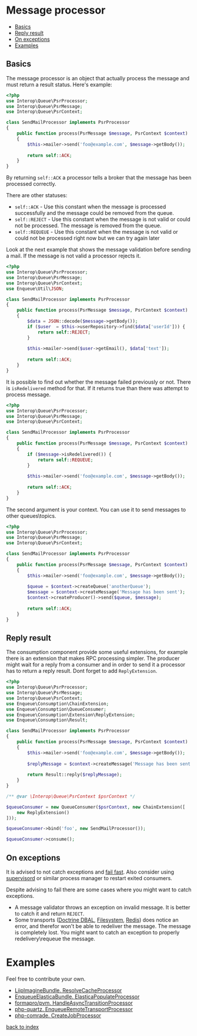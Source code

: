 # Message processor

* [Basics](#basics)
* [Reply result](#reply-result)
* [On exceptions](#on-exceptions)
* [Examples](#examples)


## Basics

The message processor is an object that actually process the message and must return a result status.
Here's example:

```php
<?php
use Interop\Queue\PsrProcessor;
use Interop\Queue\PsrMessage;
use Interop\Queue\PsrContext;

class SendMailProcessor implements PsrProcessor
{
    public function process(PsrMessage $message, PsrContext $context) 
    {
        $this->mailer->send('foo@example.com', $message->getBody());
        
        return self::ACK;
    }
}
```

By returning `self::ACK` a processor tells a broker that the message has been processed correctly. 

There are other statuses:

* `self::ACK` - Use this constant when the message is processed successfully and the message could be removed from the queue.
* `self::REJECT` - Use this constant when the message is not valid or could not be processed. The message is removed from the queue.
* `self::REQUEUE` - Use this constant when the message is not valid or could not be processed right now but we can try again later 

Look at the next example that shows the message validation before sending a mail. If the message is not valid a processor rejects it.  

```php
<?php
use Interop\Queue\PsrProcessor;
use Interop\Queue\PsrMessage;
use Interop\Queue\PsrContext;
use Enqueue\Util\JSON;

class SendMailProcessor implements PsrProcessor
{
    public function process(PsrMessage $message, PsrContext $context) 
    {
        $data = JSON::decode($message->getBody());
        if ($user  = $this->userRepository->find($data['userId'])) {
            return self::REJECT;
        }
        
        $this->mailer->send($user->getEmail(), $data['text']);
        
        return self::ACK;
    }
}
```

It is possible to find out whether the message failed previously or not. 
There is `isRedelivered` method for that. 
If it returns true than there was attempt to process message. 
   
```php
<?php
use Interop\Queue\PsrProcessor;
use Interop\Queue\PsrMessage;
use Interop\Queue\PsrContext;

class SendMailProcessor implements PsrProcessor
{
    public function process(PsrMessage $message, PsrContext $context) 
    {
        if ($message->isRedelivered()) {
            return self::REQUEUE;
        }
        
        $this->mailer->send('foo@example.com', $message->getBody());
        
        return self::ACK;
    }
}
```

The second argument is your context. You can use it to send messages to other queues\topics.
 
```php
<?php
use Interop\Queue\PsrProcessor;
use Interop\Queue\PsrMessage;
use Interop\Queue\PsrContext;

class SendMailProcessor implements PsrProcessor
{
    public function process(PsrMessage $message, PsrContext $context) 
    {
        $this->mailer->send('foo@example.com', $message->getBody());
        
        $queue = $context->createQueue('anotherQueue');
        $message = $context->createMessage('Message has been sent');
        $context->createProducer()->send($queue, $message);
        
        return self::ACK;
    }
}
```

## Reply result 

The consumption component provide some useful extensions, for example there is an extension that makes RPC processing simpler.
The producer might wait for a reply from a consumer and in order to send it a processor has to return a reply result.
Dont forget to add `ReplyExtension`.
 
```php
<?php
use Interop\Queue\PsrProcessor;
use Interop\Queue\PsrMessage;
use Interop\Queue\PsrContext;
use Enqueue\Consumption\ChainExtension;
use Enqueue\Consumption\QueueConsumer;
use Enqueue\Consumption\Extension\ReplyExtension;
use Enqueue\Consumption\Result;

class SendMailProcessor implements PsrProcessor
{
    public function process(PsrMessage $message, PsrContext $context) 
    {
        $this->mailer->send('foo@example.com', $message->getBody());
        
        $replyMessage = $context->createMessage('Message has been sent');
        
        return Result::reply($replyMessage);
    }
}

/** @var \Interop\Queue\PsrContext $psrContext */

$queueConsumer = new QueueConsumer($psrContext, new ChainExtension([
    new ReplyExtension()
]));

$queueConsumer->bind('foo', new SendMailProcessor());

$queueConsumer->consume();
```


## On exceptions

It is advised to not catch exceptions and [fail fast](https://en.wikipedia.org/wiki/Fail-fast). 
Also consider using [supervisord](supervisord.org) or similar process manager to restart exited consumers. 

Despite advising to fail there are some cases where you might want to catch exceptions.

* A message validator throws an exception on invalid message. It is better to catch it and return `REJECT`.
* Some transports ([Doctrine DBAL](../transport/dbal.md), [Filesystem](../transport/filesystem.md), [Redis](../transport/redis.md)) does notice an error, 
and therefor won't be able to redeliver the message. The message is completely lost. You might want to catch an exception to properly redelivery\requeue the message. 

# Examples

Feel free to contribute your own.

* [LiipImagineBundle. ResolveCacheProcessor](https://github.com/liip/LiipImagineBundle/blob/713e36f5df353d7c5345daed5a2eefc23c103849/Async/ResolveCacheProcessor.php#L1)
* [EnqueueElasticaBundle. ElasticaPopulateProcessor](https://github.com/php-enqueue/enqueue-elastica-bundle/blob/7c05c55b1667f9cae98325257ba24fc101f87f97/Async/ElasticaPopulateProcessor.php#L1)
* [formapro/pvm. HandleAsyncTransitionProcessor](https://github.com/formapro/pvm/blob/d5e989a77eb1540a93e69abacc446b3d7937292d/src/Enqueue/HandleAsyncTransitionProcessor.php#L1)
* [php-quartz. EnqueueRemoteTransportProcessor](https://github.com/php-quartz/quartz-dev/blob/91690aa535b0322510b4555dab59d6ae9d7044e5/pkg/bridge/Enqueue/EnqueueRemoteTransportProcessor.php#L1)
* [php-comrade. CreateJobProcessor](https://github.com/php-comrade/comrade-dev/blob/43c0662b74340aae318bceb15d8564670325dcee/apps/jm/src/Queue/CreateJobProcessor.php#L1)

[back to index](../index.md)